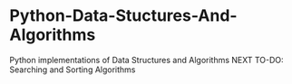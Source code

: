 # Python-Data-Stuctures-And-Algorithms
Python implementations of Data Structures and Algorithms
NEXT TO-DO: Searching and Sorting Algorithms
